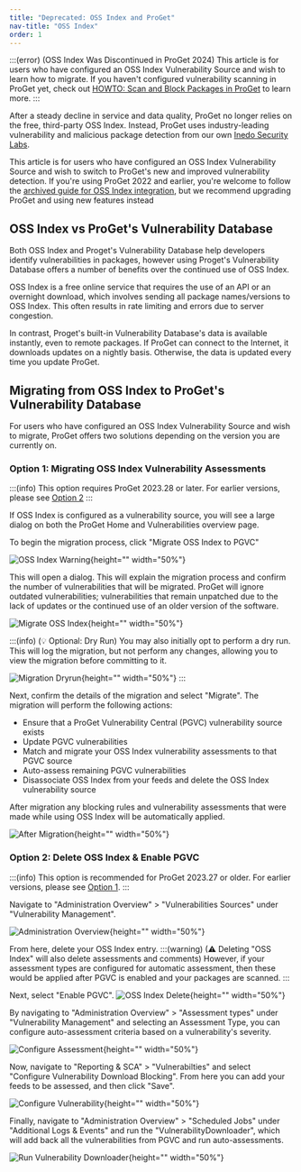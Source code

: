 ```yaml
---
title: "Deprecated: OSS Index and ProGet"
nav-title: "OSS Index"
order: 1
---
```


:::(error) (OSS Index Was Discontinued in ProGet 2024)
This article is for users who have configured an OSS Index Vulnerability Source and wish to learn how to migrate. If you haven't configured vulnerability scanning in ProGet yet, check out [HOWTO: Scan and Block Packages in ProGet](/docs/proget/sca/vulnerabilities/howto) to learn more.
:::

After a steady decline in service and data quality, ProGet no longer relies on the free, third-party OSS Index. Instead, ProGet uses industry-leading vulnerability and malicious package detection from our own [Inedo Security Labs](https://security.inedo.com).

This article is for users who have configured an OSS Index Vulnerability Source and wish to switch to ProGet's new and improved vulnerability detection. If you're using ProGet 2022 and earlier, you're welcome to follow the [archived guide for OSS Index integration](https://web.archive.org/web/20230927161336/https://docs.inedo.com/docs/proget-compliance-ossindex), but we recommend upgrading ProGet and using new features instead

## OSS Index vs ProGet's Vulnerability Database

Both OSS Index and Proget's Vulnerability Database help developers identify vulnerabilities in packages, however using Proget's Vulnerability Database offers a number of benefits over the continued use of OSS Index.

OSS Index is a free online service that requires the use of an API or an overnight download, which involves sending all package names/versions to OSS Index. This often results in rate limiting and errors due to server congestion. 

In contrast, Proget's built-in Vulnerability Database's data is available instantly, even to remote packages. If ProGet can connect to the Internet, it downloads updates on a nightly basis. Otherwise, the data is updated every time you update ProGet.
 
## Migrating from OSS Index to ProGet's Vulnerability Database

For users who have configured an OSS Index Vulnerability Source and wish to migrate, ProGet offers two solutions depending on the version you are currently on.

<h3 id="option1">Option 1: Migrating OSS Index Vulnerability Assessments</h3>

:::(info) 
This option requires ProGet 2023.28 or later. For earlier versions, please see [Option 2](#option2)
:::

If OSS Index is configured as a vulnerability source, you will see a large dialog on both the ProGet Home and Vulnerabilities overview page.

To begin the migration process, click "Migrate OSS Index to PGVC"

![OSS Index Warning](/resources/docs/proget-oss-warning.png){height="" width="50%"}

This will open a dialog. This will explain the migration process and confirm the number of vulnerabilities that will be migrated. ProGet will ignore outdated vulnerabilities; vulnerabilities that remain unpatched due to the lack of updates or the continued use of an older version of the software.

![Migrate OSS Index](/resources/docs/proget-oss-migrate.png){height="" width="50%"}

:::(info) (💡 Optional: Dry Run)
You may also initially opt to perform a dry run. This will log the migration, but not perform any changes, allowing you to view the migration before committing to it. 

![Migration Dryrun](/resources/docs/proget-oss-dryrun.png){height="" width="50%"}
:::

Next, confirm the details of the migration and select "Migrate". The migration will perform the following actions:
* Ensure that a ProGet Vulnerability Central (PGVC) vulnerability source exists
* Update PGVC vulnerabilities
* Match and migrate your OSS Index vulnerability assessments to that PGVC source
* Auto-assess remaining PGVC vulnerabilities
* Disassociate OSS Index from your feeds and delete the OSS Index vulnerability source

After migration any blocking rules and vulnerability assessments that were made while using OSS Index will be automatically applied.

![After Migration](/resources/docs/proget-oss-after.png){height="" width="50%"}

<h3 id="option2">Option 2: Delete OSS Index & Enable PGVC</h3>

:::(info) 
This option is recommended for ProGet 2023.27 or older. For earlier versions, please see [Option 1](#option1).
:::

Navigate to "Administration Overview" > "Vulnerabilities Sources" under "Vulnerability Management".

![Administration Overview](/resources/docs/proget-administration-vulnerabilitysources.png){height="" width="50%"}

From here, delete your OSS Index entry.
:::(warning) (⚠ Deleting "OSS Index" will also delete assessments and comments)
However, if your assessment types are configured for automatic assessment, then these would be applied after PGVC is enabled and your packages are scanned.
:::

Next, select "Enable PGVC".
![OSS Index Delete](/resources/docs/proget-oss-delete.png){height="" width="50%"}

By navigating to "Administration Overview" > "Assessment types" under "Vulnerability Management" and selecting an Assessment Type, you can configure auto-assessment criteria based on a vulnerability's severity.

![Configure Assessment](/resources/docs/proget-vulnerability-configure-dialog.png){height="" width="50%"}

Now, navigate to "Reporting & SCA" > "Vulnerabilties" and select "Configure Vulnerability Download Blocking". From here you can add your feeds to be assessed, and then click "Save".

![Configure Vulnerability](/resources/docs/proget-vunerabilitieoverview-configurevulnerability.png){height="" width="50%"}

Finally, navigate to "Administration Overview" > "Scheduled Jobs" under "Additional Logs & Events" and run the "VulnerabilityDownloader", which will add back all the vulnerabilities from PGVC and run auto-assessments.

![Run Vulnerability Downloader](/resources/docs/proget-scheduledjob-vdownloader.png){height="" width="50%"}
